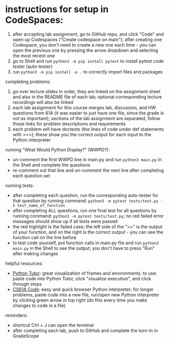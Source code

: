 # instructions for setup in CodeSpaces:

1. after accepting lab assignment, go to GitHub repo, and click "Code" and open up Codespaces ("Create codespace on main"); after creating one Codespace, you don't need to create a new one each time - you can open the previous one by pressing the arrow dropdown and selecting the most recent one
2. go to Shell and run ```python3 -m pip install pytest``` to install pytest code tester (auto-tester)
3. run ```python3 -m pip install -e .``` to correctly import files and packages
  
completing problems:
  
1. go over lecture slides in order, they are linked on the assignment sheet and also in the README file of each lab; optional corresponding lecture recordings will also be linked
2. each lab assignment for this course merges lab, discussion, and HW questions from 61A (it was easier to just have one file, since the grade is not as important); sections of the lab assignment are separated, follow those links for problem descriptions and requirements
3. each problem will have doctests (the lines of code under def statements with >>>); these show you the correct output for each input to the Python interpreter
  
running "What Would Python Display?" (WWPD?):
  
- un-comment the first WWPD line in main.py and run ```python3 main.py``` in the Shell and complete the questions
- re-comment out that line and un-comment the next line after completing each question set
  
running tests:
  
- after completing each question, run the corresponding auto-tester for that question by running command: ```python3 -m pytest tests/test.py -k test_name_of_function``` 
- after completing ALL questions, run one final test for all questions by running command: ```python3 -m pytest tests/test.py```; no red failed error messages should show up if all tests were passed
- the red highlight is the failed case; the left side of the "==" is the output of your function, and on the right is the correct output - you can see the function call on the line before  
- to test code yourself, put function calls in main.py file and run ```python3 main.py``` in the Shell to see the output; you don't have to press "Run" after making changes
  
helpful resources: 
 
- [Python Tutor](https://pythontutor.com/composingprograms.html#mode=edit): great visualization of frames and environments; to use: paste code into Python Tutor, click "visualize execution", and click through steps
- [CS61A Code](https://code.cs61a.org/): easy and quick browser Python interpreter; for longer problems, paste code into a new file, run/open new Python interpreter by clicking green arrow in top right (do this every time you make changes to code in a file)

reminders:
  
- shortcut Ctrl + J can open the terminal
- after completing each lab, push to GitHub and complete the turn-in in GradeScope
